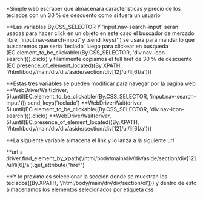 *Simple web escraper que almacenara caracteristicas y precio de los teclados con un 30 % de descuento como si fuera un usuario 

**Las variables By.CSS_SELECTOR Y 'input.nav-search-input' seran usadas para hacer click en un objeto en este caso el buscador de mercado libre, 'input.nav-search-input' y .send_keys('') se usara para mandar lo que buscaremos que seria 'teclado' luego para clickear en busqueda (EC.element_to_be_clickable((By.CSS_SELECTOR, 'div.nav-icon-search'))).click() y filanlmente copiamos el full href de 30 % de descuento (EC.presence_of_element_located((By.XPATH, '/html/body/main/div/div/aside/section/div[12]/ul/li[6]/a')))

**Estas tres variables se pueden modificar para navegar por la pagina web
**WebDriverWait(driver, 5).until(EC.element_to_be_clickable((By.CSS_SELECTOR, 'input.nav-search-input'))).send_keys('teclado')
**WebDriverWait(driver, 5).until(EC.element_to_be_clickable((By.CSS_SELECTOR, 'div.nav-icon-search'))).click()
**WebDriverWait(driver, 5).until(EC.presence_of_element_located((By.XPATH, '/html/body/main/div/div/aside/section/div[12]/ul/li[6]/a')))

**La siguiente variable almacena el link y lo lanza a la siguiente url

**url = driver.find_element_by_xpath('/html/body/main/div/div/aside/section/div[12]/ul/li[6]/a').get_attribute("href")

**Y lo proximo es seleccionar la seccion donde se muestran los teclados((By.XPATH, '/html/body/main/div/div/section/ol'))) y dentro de esto almacenamos los elementos selecionados por etiqueta css
